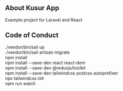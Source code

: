 ## About Kusur App

Example project for Laravel and React

## Code of Conduct
./vendor/bin/sail up <br>
./vendor/bin/sail artisan migrate <br>
npm install <br>
npm install --save-dev react react-dom <br>
npm install --save-dev @reduxjs/toolkit <br>
npm install --save-dev tailwindcss postcss autoprefixer <br>
npx tailwindcss init <br>
npm run watch <br>
